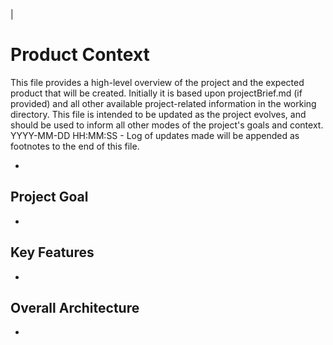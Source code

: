 |
  # Product Context

  This file provides a high-level overview of the project and the expected product that will be created. Initially it is based upon projectBrief.md (if provided) and all other available project-related information in the working directory. This file is intended to be updated as the project evolves, and should be used to inform all other modes of the project's goals and context.
  YYYY-MM-DD HH:MM:SS - Log of updates made will be appended as footnotes to the end of this file.

  *

  ## Project Goal

  *

  ## Key Features

  *

  ## Overall Architecture

  *